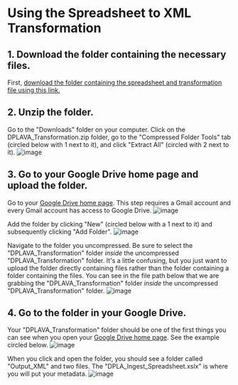 # Using the Spreadsheet to XML Transformation #
## 1. Download the folder containing the necessary files. ##
First, [download the folder containing the spreadsheet and transformation file using this link.](https://downgit.github.io/#/home?url=https://github.com/dplava/transformation-scripts/tree/main/Spreadsheet_to_XML_Transformation/DPLAVA_Transformation)

## 2. Unzip the folder. ##
Go to the "Downloads" folder on your computer. Click on the DPLAVA_Transformation.zip folder, go to the "Compressed Folder Tools" tab (circled below with 1 next to it), and click "Extract All" (circled with 2 next to it).
![image](https://user-images.githubusercontent.com/91741028/148309618-cf44b231-feae-4a33-ae51-98d1b9d7728f.png)

## 3. Go to your Google Drive home page and upload the folder. ##
Go to your [Google Drive home page](https://drive.google.com/drive/u/0/my-drive). This step requires a Gmail account and every Gmail account has access to Google Drive.
![image](https://user-images.githubusercontent.com/91741028/148310077-ee0cc4cd-b099-40bf-bd5f-fb5621e0fd97.png)

Add the folder by clicking "New" (circled below with a 1 next to it) and subsequently clicking "Add Folder". 
![image](https://user-images.githubusercontent.com/91741028/148312029-cf57ae65-c5f0-4d37-b015-9782b5754d46.png)

Navigate to the folder you uncompressed. Be sure to select the "DPLAVA_Transformation" folder *inside* the uncompressed "DPLAVA_Transformation" folder. It's a little confusing, but you just want to upload the folder directly containing files rather than the folder containing a folder containing the files. You can see in the file path below that we are grabbing the "DPLAVA_Transformation" folder *inside* the uncompressed "DPLAVA_Transformation" folder.
![image](https://user-images.githubusercontent.com/91741028/148312658-bcd15bb8-2696-4177-a229-76716c32c1f7.png)

## 4. Go to the folder in your Google Drive. ##
Your "DPLAVA_Transformation" folder should be one of the first things you can see when you open your [Google Drive home page](https://drive.google.com/drive/u/0/my-drive). See the example circled below. 
![image](https://user-images.githubusercontent.com/91741028/148313204-1a8bf977-c978-4491-9224-6037e7b5a782.png)

When you click and open the folder, you should see a folder called "Output_XML" and two files. The "DPLA_Ingest_Spreadsheet.xslx" is where you will put your metadata. 
![image](https://user-images.githubusercontent.com/91741028/148313343-fae3176c-e5aa-4ab9-87ca-64165725c418.png)



